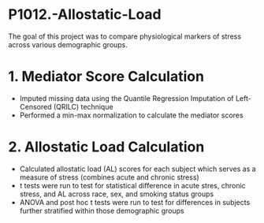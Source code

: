 # P1012.-Allostatic-Load

The goal of this project was to compare physiological markers of stress across various demographic groups.

# 1. Mediator Score Calculation
- Imputed missing data using the Quantile Regression Imputation of Left-Censored (QRILC) technique
- Performed a min-max normalization to calculate the mediator scores

# 2. Allostatic Load Calculation
- Calculated allostatic load (AL) scores for each subject which serves as a measure of stress (combines acute and chronic stress)
- t tests were run to test for statistical difference in acute stres, chronic stress, and AL across race, sex, and smoking status groups
- ANOVA and post hoc t tests were run to test for differences in subjects further stratified within those demographic groups

